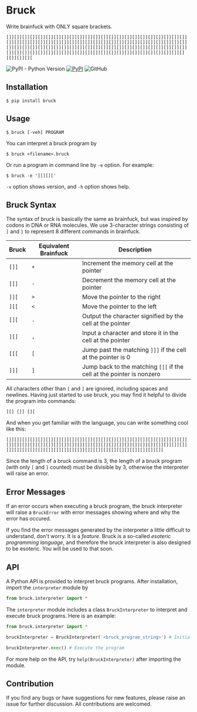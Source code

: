 # Bruck

Write brainfuck with ONLY square brackets.

```bruck
[]][]][]][]][]][]][]][]][]][]][]][]][]][]][]][]][]][]][]][]][]][]][]][]][]][]][]][]][]][]][]][]][]][]][]][]][]][]][]][]][]][]][]][]][]][]][]][]][]][]][]][]][]][]][]][]][]][]][]][]][]][]][]][]][]][]][]][]][]][]][]][]][]][]][]][]][]][]][]][]][]][]][]][]][]][]][]][]][]][]][]][][[]][]][][
```

![PyPI - Python Version](https://img.shields.io/pypi/pyversions/bruck) [![PyPI](https://img.shields.io/pypi/v/bruck?color=blueviolet)](https://pypi.org/project/bruck/) ![GitHub](https://img.shields.io/github/license/GLanguage/bruck)

## Installation

```shell
$ pip install bruck
```

## Usage

```shell
$ bruck [-veh] PROGRAM
```

You can interpret a bruck program by

```shell
$ bruck <filename>.bruck
```

Or run a program in command line by `-e` option. For example:

```shell
$ bruck -e '][][]['
```

`-v` option shows version, and `-h` option shows help.

## Bruck Syntax

The syntax of bruck is basically the same as brainfuck, but was inspired by codons in DNA or RNA molecules. We use 3-character strings consisting of `[` and `]` to represent 8 different commands in brainfuck.

| Bruck | Equivalent Brainfuck | Description |
| --- | --- | --- |
| `[]]` | `+` | Increment the memory cell at the pointer |
| `[[]` | `-` | Decrement the memory cell at the pointer |
| `]][` | `>` | Move the pointer to the right |
| `][[` | `<` | Move the pointer to the left |
| `[][` | `.` | Output the character signified by the cell at the pointer | 
| `][]` | `,` | Input a character and store it in the cell at the pointer |
| `[[[` | `[` | Jump past the matching `]]]` if the cell at the pointer is 0 |
| `]]]` | `]` | Jump back to the matching `[[[` if the cell at the pointer is nonzero

All characters other than `[` and `]` are ignored, including spaces and newlines. Having just started to use bruck, you may find it helpful to divide the program into commands:

```bruck
][] []] [][
```

And when you get familiar with the language, you can write something cool like this:

```bruck
[]][]][]][]][]][]][]][]][]][]][]][]][]][]][]][]][]][]][]][]][]][]][]][]][]][]][]][]][]][]][]][]][]][]][]][]][]][]][]][]][]][]][]][]][]][]][]][]][]][][[][[]][]][]][][[]][][[[][[][[][[][][[]][]][]][][
```

Since the length of a bruck command is 3, the length of a bruck program (with only `[` and `]` counted) must be divisible by 3, otherwise the interpreter will raise an error.

## Error Messages

If an error occurs when executing a bruck program, the bruck interpreter will raise a `BruckError` with error messages showing where and why the error has occured.

If you find the error messages generated by the interpreter a little difficult to understand, don't worry. It is a *feature*. Bruck is a so-called *esoteric programming language*, and therefore the bruck interpreter is also designed to be esoteric. You will be used to that soon.

## API

A Python API is provided to interpret bruck programs. After installation, import the `interpreter` module by

```python
from bruck.interpreter import *
```

The `interpreter` module includes a class `BruckInterpreter` to interpret and execute bruck programs. Here is an example:

```python
from bruck.interpreter import *

bruckInterpreter = BruckInterpreter('<bruck_program_string>') # Initialize

bruckInterpreter.exec() # Execute the program
```

For more help on the API, try `help(BruckInterpreter)` after importing the module.

## Contribution

If you find any bugs or have suggestions for new features, please raise an issue for further discussion. All contributions are welcomed.
